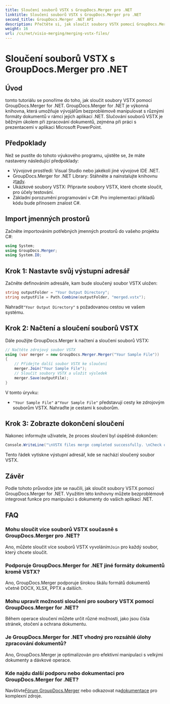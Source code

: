 ```yaml
---
title: Sloučení souborů VSTX s GroupDocs.Merger pro .NET
linktitle: Sloučení souborů VSTX s GroupDocs.Merger pro .NET
second_title: GroupDocs.Merger .NET API
description: Přečtěte si, jak sloučit soubory VSTX pomocí GroupDocs.Merger for .NET. Postupujte podle tohoto podrobného průvodce pro efektivní manipulaci s dokumenty v C#.
weight: 16
url: /cs/net/visio-merging/merging-vstx-files/
---
```


# Sloučení souborů VSTX s GroupDocs.Merger pro .NET

## Úvod
tomto tutoriálu se ponoříme do toho, jak sloučit soubory VSTX pomocí GroupDocs.Merger for .NET. GroupDocs.Merger for .NET je výkonná knihovna, která umožňuje vývojářům bezproblémově manipulovat s různými formáty dokumentů v rámci jejich aplikací .NET. Slučování souborů VSTX je běžným úkolem při zpracování dokumentů, zejména při práci s prezentacemi v aplikaci Microsoft PowerPoint.
## Předpoklady
Než se pustíte do tohoto výukového programu, ujistěte se, že máte nastaveny následující předpoklady:
- Vývojové prostředí: Visual Studio nebo jakékoli jiné vývojové IDE .NET.
-  GroupDocs.Merger for .NET Library: Stáhněte a nainstalujte knihovnu z[tady](https://releases.groupdocs.com/merger/net/).
- Ukázkové soubory VSTX: Připravte soubory VSTX, které chcete sloučit, pro účely testování.
- Základní porozumění programování v C#: Pro implementaci příkladů kódu bude přínosem znalost C#.

## Import jmenných prostorů
Začněte importováním potřebných jmenných prostorů do vašeho projektu C#:
```csharp
using System; 
using GroupDocs.Merger;
using System.IO;
```
## Krok 1: Nastavte svůj výstupní adresář
Začněte definováním adresáře, kam bude sloučený soubor VSTX uložen:
```csharp
string outputFolder = "Your Output Directory";
string outputFile = Path.Combine(outputFolder, "merged.vstx");
```
 Nahradit`"Your Output Directory"` s požadovanou cestou ve vašem systému.
## Krok 2: Načtení a sloučení souborů VSTX
Dále použijte GroupDocs.Merger k načtení a sloučení souborů VSTX:
```csharp
// Načtěte zdrojový soubor VSTX
using (var merger = new GroupDocs.Merger.Merger("Your Sample File"))
{
    // Přidejte další soubor VSTX ke sloučení
    merger.Join("Your Sample File");
    // Sloučit soubory VSTX a uložit výsledek
    merger.Save(outputFile);
}
```
V tomto úryvku:
- `"Your Sample File"` a`"Your Sample File"` představují cesty ke zdrojovým souborům VSTX. Nahraďte je cestami k souborům.
## Krok 3: Zobrazte dokončení sloučení
Nakonec informujte uživatele, že proces sloučení byl úspěšně dokončen:
```csharp
Console.WriteLine("\nVSTX files merge completed successfully. \nCheck output in {0}", outputFolder);
```
Tento řádek vytiskne výstupní adresář, kde se nachází sloučený soubor VSTX.

## Závěr
Podle tohoto průvodce jste se naučili, jak sloučit soubory VSTX pomocí GroupDocs.Merger for .NET. Využitím této knihovny můžete bezproblémově integrovat funkce pro manipulaci s dokumenty do vašich aplikací .NET.

## FAQ
### Mohu sloučit více souborů VSTX současně s GroupDocs.Merger pro .NET?
 Ano, můžete sloučit více souborů VSTX vyvoláním`Join` pro každý soubor, který chcete sloučit.
### Podporuje GroupDocs.Merger for .NET jiné formáty dokumentů kromě VSTX?
Ano, GroupDocs.Merger podporuje širokou škálu formátů dokumentů včetně DOCX, XLSX, PPTX a dalších.
### Mohu upravit možnosti sloučení pro soubory VSTX pomocí GroupDocs.Merger for .NET?
Během operace sloučení můžete určit různé možnosti, jako jsou čísla stránek, otočení a ochrana dokumentu.
### Je GroupDocs.Merger for .NET vhodný pro rozsáhlé úlohy zpracování dokumentů?
Ano, GroupDocs.Merger je optimalizován pro efektivní manipulaci s velkými dokumenty a dávkové operace.
### Kde najdu další podporu nebo dokumentaci pro GroupDocs.Merger for .NET?
 Navštivte[Fórum GroupDocs.Merger](https://forum.groupdocs.com/c/merger/32) nebo odkazovat na[dokumentace](https://tutorials.groupdocs.com/merger/net/) pro komplexní zdroje.